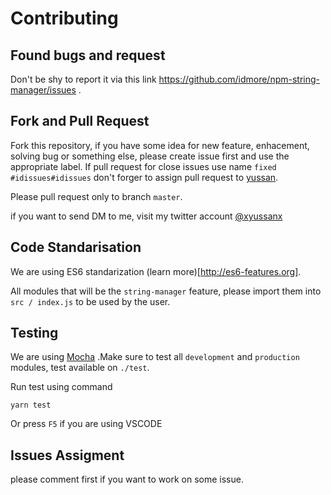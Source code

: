 # Contributing

## Found bugs and request
Don't be shy to report it via this link https://github.com/idmore/npm-string-manager/issues .

## Fork and Pull Request

Fork this repository, if you have some idea for new feature, enhacement, solving bug or something else, please create issue first and use the appropriate label. If pull request for close issues use name `fixed #idissues#idissues` don't forger to assign pull request to [yussan](https://github.com/yussan).

Please pull request only to branch `master`.

if you want to send DM to me, visit my twitter account [@xyussanx](https://twitter.com/xyussanx)

## Code Standarisation
We are using ES6 standarization (learn more)[http://es6-features.org]. 

All modules that will be the `string-manager` feature, please import them into `src / index.js` to be used by the user. 

## Testing
We are using [Mocha](https://mochajs.org/) .Make sure to test all `development` and `production` modules, test available on `./test`.

Run test using command
```
yarn test
```
Or press `F5` if you are using VSCODE

## Issues Assigment
please comment first if you want to work on some issue.
